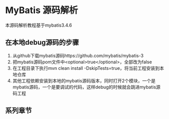 # MyBatis 源码解析

本源码解析教程基于mybatis3.4.6

## 在本地debug源码的步骤

1. 从github下载mybatis源码https://github.com/mybatis/mybatis-3
2. 把mybatis源码pom文件中\<optional\>true\</optional\>，全部改为false
3. 在工程目录下执行mvn clean install -DskipTests=true，将当前工程安装到本地仓库
4. 其他工程依赖安装到本地的mybatis源码版本，同时打开2个模块，一个是mybatis源码，一个是要调试的代码，这样debug的时候就会跳进mybatis源码工程

## 系列章节